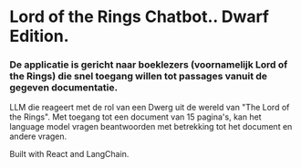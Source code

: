 # Lord of the Rings Chatbot.. Dwarf Edition.

### De applicatie is gericht naar boeklezers (voornamelijk Lord of the Rings) die snel toegang willen tot passages vanuit de gegeven documentatie.

LLM die reageert met de rol van een Dwerg uit de wereld van "The Lord of the Rings".
Met toegang tot een document van 15 pagina's, kan het language model vragen beantwoorden met betrekking tot het document en andere vragen.

Built with React and LangChain.
